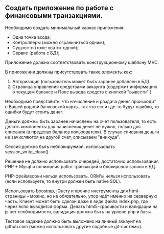 ## Создать приложение по работе с финансовыми транзакциями.

Необходимо создать минимальный каркас приложения:
- Одна точка входа;
- Контроллеры (можно ограничиться одним);
- Сущности (тоже хватит одной);
- Сервис (работа с БД);

Приложение должно соответствовать конструкционному шаблону MVC.

В приложении должны присутствовать такие элементы как:
1. Авторизация (пользователь может быть заранее добавлен в БД)
2. Страница управления средствами аккаунта (содержит информацию о текущем балансе и Поле вывода средств с кнопкой "вывести" )

Необходимо представить, что начисление и раздача денег происходит с Вашей родной банковской карты, так что если где-то будут ошибки, то ошибки будут стоить денег.

Деньги должны быть заранее начислены на счет пользователя, то есть делать компоненты для начисления денег не нужно, только для списания (в пределах баланса пользователя).
В случае списания деньги не зачисляются на другой счет, списываем "вникуда".

Сессия должна быть неблокируемой, использовать session_write_close().

Решение не должно использовать очередей, достаточно использования PHP + Mysql и понимания работ транзакций и блокировок записи в БД.

PHP-фреймворки нельзя использовать. ORM'ы нельзя использовать (если используете, то внутри должен быть native SQL).

Использовать boostrap, jQuery и прочие инструменты для html-страницы – можно, но не обязательно, упор идёт именно на серверную часть. 
Клиент может быть сделан даже в виде файла index.php, где через echo выводится форма.
Делать html5-красивости и валидации на js нет необходимости, валидация должна быть на уровне php и базы.

Тестовое задание должно быть выложено на личный аккаунт на github.com (можно использовать другие подобные git-системы).
